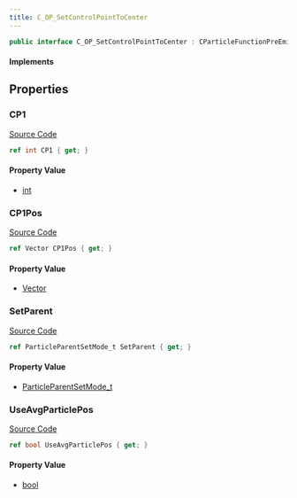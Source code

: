 ```yaml
---
title: C_OP_SetControlPointToCenter
---
```


```csharp
public interface C_OP_SetControlPointToCenter : CParticleFunctionPreEmission, CParticleFunctionOperator, CParticleFunction, ISchemaClass<CParticleFunction>, ISchemaClass<CParticleFunctionOperator>, ISchemaClass<CParticleFunctionPreEmission>, ISchemaClass<C_OP_SetControlPointToCenter>, ISchemaField, ISchemaClass, INativeHandle
```

#### Implements

## Properties

### CP1

[Source Code](https://github.com/swiftly-solution/swiftlys2/blob/beta/managed/src/SwiftlyS2.Generated/Schemas/Interfaces/C_OP_SetControlPointToCenter.cs#L16)

```csharp
ref int CP1 { get; }
```

#### Property Value

- [int](https://learn.microsoft.com/dotnet/api/system.int32)

### CP1Pos

[Source Code](https://github.com/swiftly-solution/swiftlys2/blob/beta/managed/src/SwiftlyS2.Generated/Schemas/Interfaces/C_OP_SetControlPointToCenter.cs#L18)

```csharp
ref Vector CP1Pos { get; }
```

#### Property Value

- [Vector](/docs/api/shared/natives/vector)

### SetParent

[Source Code](https://github.com/swiftly-solution/swiftlys2/blob/beta/managed/src/SwiftlyS2.Generated/Schemas/Interfaces/C_OP_SetControlPointToCenter.cs#L22)

```csharp
ref ParticleParentSetMode_t SetParent { get; }
```

#### Property Value

- [ParticleParentSetMode_t](/docs/api/shared/schemadefinitions/particleparentsetmode_t)

### UseAvgParticlePos

[Source Code](https://github.com/swiftly-solution/swiftlys2/blob/beta/managed/src/SwiftlyS2.Generated/Schemas/Interfaces/C_OP_SetControlPointToCenter.cs#L20)

```csharp
ref bool UseAvgParticlePos { get; }
```

#### Property Value

- [bool](https://learn.microsoft.com/dotnet/api/system.boolean)


